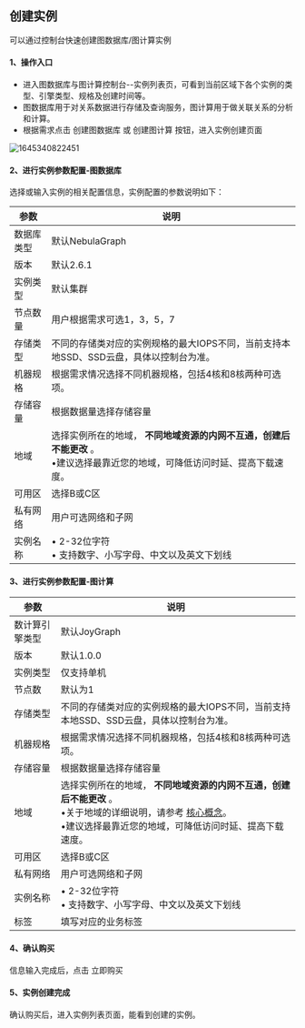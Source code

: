 ## 创建实例
可以通过控制台快速创建图数据库/图计算实例

#### 1、操作入口

- 进入图数据库与图计算控制台--实例列表页，可看到当前区域下各个实例的类型、引擎类型、规格及创建时间等。
- 图数据库用于对关系数据进行存储及查询服务，图计算用于做关联关系的分析和计算。
- 根据需求点击 创建图数据库 或 创建图计算 按钮，进入实例创建页面

![1645340822451](https://github.com/jdcloudcom/cn/blob/cn-joygraph/image/Elastic-Compute/Graph-Compute/1645340822451.png)

#### 2、进行实例参数配置-图数据库

选择或输入实例的相关配置信息，实例配置的参数说明如下：

| 参数       | 说明                                                         |
| ---------- | ------------------------------------------------------------ |
| 数据库类型 | 默认NebulaGraph                                              |
| 版本       | 默认2.6.1                                                    |
| 实例类型   | 默认集群                                                     |
| 节点数量   | 用户根据需求可选1，3，5，7                                   |
| 存储类型   | 不同的存储类对应的实例规格的最大IOPS不同，当前支持本地SSD、SSD云盘，具体以控制台为准。 |
| 机器规格   | 根据需求情况选择不同机器规格，包括4核和8核两种可选项。       |
| 存储容量   | 根据数据量选择存储容量                                       |
| 地域       | 选择实例所在的地域， **不同地域资源的内网不互通，创建后不能更改** 。<br/>•建议选择最靠近您的地域，可降低访问时延、提高下载速度。 |
| 可用区     | 选择B或C区                                                   |
| 私有网络   | 用户可选网络和子网                                           |
| 实例名称   | • 2-32位字符<br/>• 支持数字、小写字母、中文以及英文下划线    |

#### 3、进行实例参数配置-图计算

| 参数           | 说明                                                         |
| -------------- | ------------------------------------------------------------ |
| 数计算引擎类型 | 默认JoyGraph                                                 |
| 版本           | 默认1.0.0                                                    |
| 实例类型       | 仅支持单机                                                   |
| 节点数         | 默认为1                                                      |
| 存储类型       | 不同的存储类对应的实例规格的最大IOPS不同，当前支持本地SSD、SSD云盘，具体以控制台为准。 |
| 机器规格       | 根据需求情况选择不同机器规格，包括4核和8核两种可选项。       |
| 存储容量       | 根据数据量选择存储容量                                       |
| 地域           | 选择实例所在的地域， **不同地域资源的内网不互通，创建后不能更改** 。<br/>•关于地域的详细说明，请参考 [核心概念](https://docs.jdcloud.com/cn/rds/core-concepts)。<br/>•建议选择最靠近您的地域，可降低访问时延、提高下载速度。 |
| 可用区         | 选择B或C区                                                   |
| 私有网络       | 用户可选网络和子网                                           |
| 实例名称       | • 2-32位字符<br/>• 支持数字、小写字母、中文以及英文下划线    |
| 标签           | 填写对应的业务标签                                           |

#### 4、确认购买

信息输入完成后，点击 立即购买

#### 5、实例创建完成

确认购买后，进入实例列表页面，能看到创建的实例。
